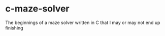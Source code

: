 # c-maze-solver
The beginnings of a maze solver written in C that I may or may not end up finishing

